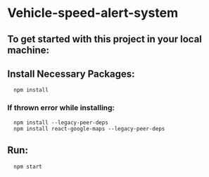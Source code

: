 # Vehicle-speed-alert-system

## To get started with this project in your local machine:
## Install Necessary Packages:
      npm install
       
   ### If thrown error while installing:
      npm install --legacy-peer-deps
      npm install react-google-maps --legacy-peer-deps 
## Run:
      npm start
